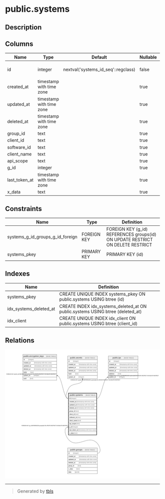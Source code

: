 # public.systems

## Description

## Columns

| Name | Type | Default | Nullable | Children | Parents | Comment |
| ---- | ---- | ------- | -------- | -------- | ------- | ------- |
| id | integer | nextval('systems_id_seq'::regclass) | false | [public.encryption_keys](public.encryption_keys.md) [public.secrets](public.secrets.md) [public.ips](public.ips.md) |  |  |
| created_at | timestamp with time zone |  | true |  |  |  |
| updated_at | timestamp with time zone |  | true |  |  |  |
| deleted_at | timestamp with time zone |  | true |  |  |  |
| group_id | text |  | true |  |  |  |
| client_id | text |  | true |  |  |  |
| software_id | text |  | true |  |  |  |
| client_name | text |  | true |  |  |  |
| api_scope | text |  | true |  |  |  |
| g_id | integer |  | true |  | [public.groups](public.groups.md) |  |
| last_token_at | timestamp with time zone |  | true |  |  |  |
| x_data | text |  | true |  |  |  |

## Constraints

| Name | Type | Definition |
| ---- | ---- | ---------- |
| systems_g_id_groups_g_id_foreign | FOREIGN KEY | FOREIGN KEY (g_id) REFERENCES groups(id) ON UPDATE RESTRICT ON DELETE RESTRICT |
| systems_pkey | PRIMARY KEY | PRIMARY KEY (id) |

## Indexes

| Name | Definition |
| ---- | ---------- |
| systems_pkey | CREATE UNIQUE INDEX systems_pkey ON public.systems USING btree (id) |
| idx_systems_deleted_at | CREATE INDEX idx_systems_deleted_at ON public.systems USING btree (deleted_at) |
| idx_client | CREATE UNIQUE INDEX idx_client ON public.systems USING btree (client_id) |

## Relations

![er](public.systems.svg)

---

> Generated by [tbls](https://github.com/k1LoW/tbls)
